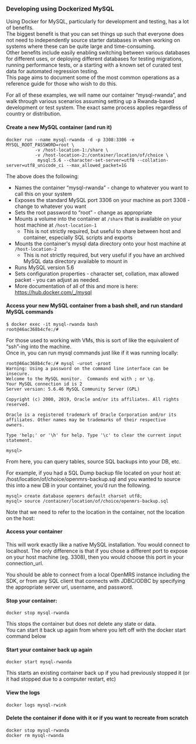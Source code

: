 ### Developing using Dockerized MySQL

Using Docker for MySQL, particularly for development and testing, has a lot of benefits.  
The biggest benefit is that you can set things up such that everyone does not need to independently source starter 
databases in when working on  systems where these can be quite large and time-consuming.   
Other benefits include easily enabling switching between various databases for different uses, 
or deploying different databases for testing migrations, running performance tests, or a starting with a 
known set of curated test data for automated regression testing.  
This page aims to document some of the most common operations as a reference guide for those who wish to do this.

For all of these examples, we will name our container “mysql-rwanda”, and walk through various scenarios assuming 
setting up a Rwanda-based development or test system.  The exact same process applies regardless of country or distribution.

#### Create a new MySQL container (and run it)

```
docker run --name mysql-rwanda -d -p 3308:3306 -e MYSQL_ROOT_PASSWORD=root \
           -v /host-location-1:/share \
           -v /host-location-2:/container/location/of/choice \
            mysql:5.6 --character-set-server=utf8 --collation-server=utf8_unicode_ci --max_allowed_packet=1G
```

The above does the following:
* Names the container “mysql-rwanda” - change to whatever you want to call this on your system
* Exposes the standard MySQL port 3306 on your machine as port 3308 - change to whatever you want
* Sets the root password to “root” - change as appropriate
* Mounts a volume into the container at ```/share``` that is available on your host machine at ```/host-location-1```
  - This is not strictly required, but useful to share between host and container, especially SQL scripts and exports
* Mounts the container's mysql data directory onto your host machine at ```/host-location-2```
  - This is not strictly required, but very useful if you have an archived MySQL data directory available to mount in
* Runs MySQL version 5.6
* Sets configuration properties - character set, collation, max allowed packet - you can adjust as needed.
* More documentation of all of this and more is here:  https://hub.docker.com/_/mysql

#### Access your new MySQL container from a bash shell, and run standard MySQL commands

```
$ docker exec -it mysql-rwanda bash
root@46ac368b4cfe:/#
```
For those used to working with VMs, this is sort of like the equivalent of “ssh”-ing into the machine.  
Once in, you can run mysql commands just like if it was running locally:

```
root@46ac368b4cfe:/# mysql -uroot -proot
Warning: Using a password on the command line interface can be insecure.
Welcome to the MySQL monitor.  Commands end with ; or \g.
Your MySQL connection id is 2
Server version: 5.6.46 MySQL Community Server (GPL)

Copyright (c) 2000, 2019, Oracle and/or its affiliates. All rights reserved.

Oracle is a registered trademark of Oracle Corporation and/or its
affiliates. Other names may be trademarks of their respective
owners.

Type 'help;' or '\h' for help. Type '\c' to clear the current input statement.

mysql>
```

From here, you can query tables, source SQL backups into your DB, etc.

For example, if you had a SQL Dump backup file located on your host at:  
/host/location/of/choice/openmrs-backup.sql and you wanted to source this into a new DB in your container, 
you’d run the following.  

```
mysql> create database openmrs default charset utf8;
mysql> source /container/location/of/choice/openmrs-backup.sql
```

Note that we need to refer to the location in the container, not the location on the host:

#### Access your container

This will work exactly like a native MySQL installation.  You would connect to localhost.  The only difference
is that if you chose a different port to expose on your host machine (eg. 3308), then you would choose this port 
in your connection_url.

You should be able to connect from a local OpenMRS instance including the SDK, or from any SQL client that connects with
JDBC/ODBC by specifying the appropriate server url, username, and password.

#### Stop your container:

```docker stop mysql-rwanda```

This stops the container but does not delete any state or data.  
You can start it back up again from where you left off with the docker start command below

#### Start your container back up again

```docker start mysql-rwanda```

This starts an existing container back up if you had previously stopped it (or it had stopped due to a computer restart, etc)

#### View the logs

```docker logs mysql-rwink```

#### Delete the container if done with it or if you want to recreate from scratch

```
docker stop mysql-rwanda
docker rm mysql-rwanda
```

